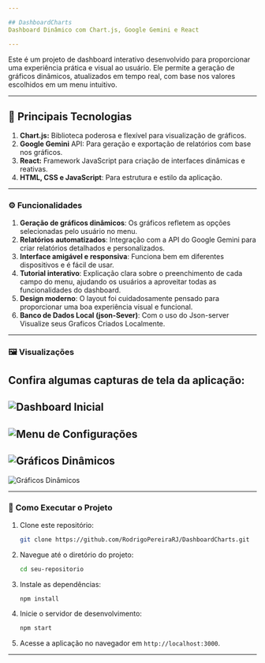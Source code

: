 ```yaml
---

## DashboardCharts
Dashboard Dinâmico com Chart.js, Google Gemini e React

---
```


Este é um projeto de dashboard interativo desenvolvido para proporcionar uma experiência prática e visual ao usuário.
Ele permite a geração de gráficos dinâmicos, atualizados em tempo real, com base nos valores escolhidos em um menu intuitivo.

---

🚀 Principais Tecnologias
---
1. **Chart.js:** Biblioteca poderosa e flexível para visualização de gráficos.
2. **Google Gemini** API: Para geração e exportação de relatórios com base nos gráficos.
3. **React:** Framework JavaScript para criação de interfaces dinâmicas e reativas.
4. **HTML, CSS e JavaScript**: Para estrutura e estilo da aplicação.

---

### ⚙️ **Funcionalidades**
1. **Geração de gráficos dinâmicos**: Os gráficos refletem as opções selecionadas pelo usuário no menu.
2. **Relatórios automatizados**: Integração com a API do Google Gemini para criar relatórios detalhados e personalizados.
3. **Interface amigável e responsiva**: Funciona bem em diferentes dispositivos e é fácil de usar.
4. **Tutorial interativo**: Explicação clara sobre o preenchimento de cada campo do menu, ajudando os usuários a aproveitar todas as funcionalidades do dashboard.
5. **Design moderno**: O layout foi cuidadosamente pensado para proporcionar uma boa experiência visual e funcional.
6. **Banco de Dados Local (json-Sever)**: Com o uso do Json-server Visualize seus Graficos Criados Localmente.

---

### 🖼️ **Visualizações**
Confira algumas capturas de tela da aplicação:  
--
![Dashboard Inicial](https://i.ibb.co/Tc7c0M3/Captura-de-tela-2024-12-16-114610.png)  
--
![Menu de Configurações](https://i.ibb.co/4JYB80K/Captura-de-tela-2024-12-16-114924.png)  
--
![Gráficos Dinâmicos](https://i.ibb.co/Y3Rj7CN/Captura-de-tela-2024-12-16-115420.png)
--
![Gráficos Dinâmicos](https://i.ibb.co/qdhmKLx/Captura-de-tela-2024-12-16-123539.png)  

---

### 📖 **Como Executar o Projeto**
1. Clone este repositório:  
   ```bash
   git clone https://github.com/RodrigoPereiraRJ/DashboardCharts.git
   ```
2. Navegue até o diretório do projeto:  
   ```bash
   cd seu-repositorio
   ```
3. Instale as dependências:  
   ```bash
   npm install
   ```
4. Inicie o servidor de desenvolvimento:  
   ```bash
   npm start
   ```
5. Acesse a aplicação no navegador em `http://localhost:3000`.

---
